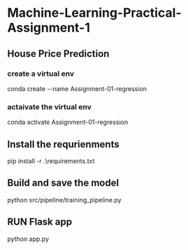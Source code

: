 # Machine-Learning-Practical-Assignment-1

## House Price Prediction


### create a virtual env

conda create --name Assignment-01-regression

### actaivate the virtual env

conda activate Assignment-01-regression

## Install the requrienments

pip install -r .\requirements.txt


## Build and save the model
python src/pipeline/training_pipeline.py


## RUN Flask app
python app.py